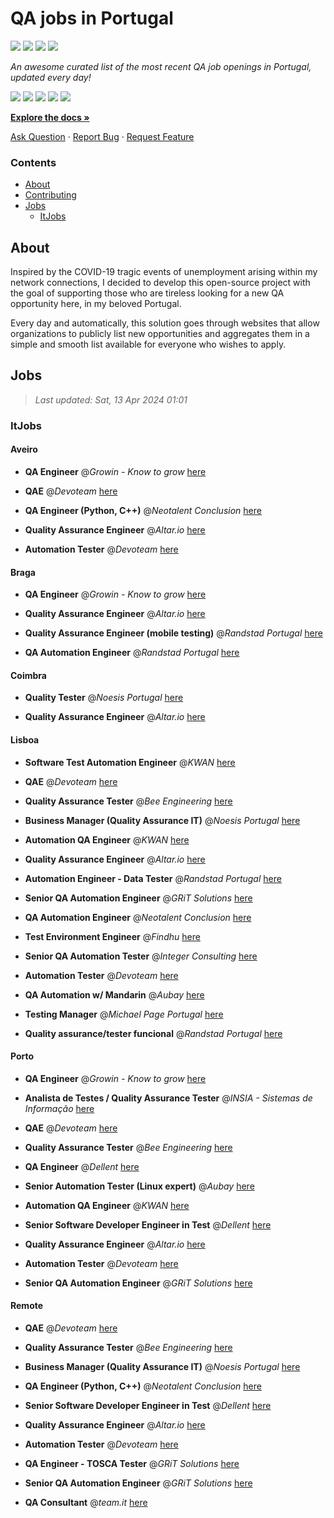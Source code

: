 QA jobs in Portugal
========================

![](https://img.shields.io/static/v1?label=%F0%9F%8C%9F&message=If%20Useful&color=BC4E99)
[![](https://img.shields.io/github/stars/sergiomartins8/qa-jobs-in-portugal)](https://github.com/sergiomartins8/qa-jobs-in-portugal/stargazers)
[![](https://img.shields.io/github/forks/sergiomartins8/qa-jobs-in-portugal)](https://github.com/sergiomartins8/qa-jobs-in-portugal/network/members)
[![](https://img.shields.io/badge/-sergiomartins8-blue?logo=Linkedin&logoColor=white)](https://www.linkedin.com/in/sergiomartins8/)

_An awesome curated list of the most recent QA job openings in Portugal, updated every day!_

[![](https://img.shields.io/github/v/release/sergiomartins8/qa-jobs-in-portugal)](https://github.com/sergiomartins8/qa-jobs-in-portugal/releases)
[![](https://github.com/sergiomartins8/qa-jobs-in-portugal/workflows/release/badge.svg)](https://github.com/sergiomartins8/qa-jobs-in-portugal/actions?query=workflow%3Arelease)
[![](https://img.shields.io/github/issues/sergiomartins8/qa-jobs-in-portugal)](https://github.com/sergiomartins8/qa-jobs-in-portugal/issues)
[![](https://img.shields.io/github/contributors/sergiomartins8/qa-jobs-in-portugal)](https://github.com/sergiomartins8/qa-jobs-in-portugal/graphs/contributors)
[![](https://img.shields.io/github/license/sergiomartins8/qa-jobs-in-portugal)](https://github.com/sergiomartins8/qa-jobs-in-portugal/blob/master/LICENSE)

**[Explore the docs »](https://github.com/sergiomartins8/qa-jobs-in-portugal/blob/master/docs/DOCUMENTATION.md)**

[Ask Question](https://github.com/sergiomartins8/qa-jobs-in-portugal/issues) 
·
[Report Bug](https://github.com/sergiomartins8/qa-jobs-in-portugal/issues)
·
[Request Feature](https://github.com/sergiomartins8/qa-jobs-in-portugal/issues)

### Contents
* [About](#about)
* [Contributing](https://github.com/sergiomartins8/qa-jobs-in-portugal/blob/master/docs/CONTRIBUTING.md)
* [Jobs](#jobs)
  * [ItJobs](#itjobs)

## About
Inspired by the COVID-19 tragic events of unemployment arising within my network connections, I decided to develop this open-source project with the goal of supporting those who are tireless looking for a new QA opportunity here, in my beloved Portugal.

Every day and automatically, this solution goes through websites that allow organizations to publicly list new opportunities and aggregates them in a simple and smooth list available for everyone who wishes to apply.

Jobs
---------

> _Last updated: Sat, 13 Apr 2024 01:01_

### ItJobs

#### Aveiro

- **QA Engineer** @_Growin - Know to grow_ [here](https://www.itjobs.pt/oferta/480934/qa-engineer)


- **QAE** @_Devoteam_ [here](https://www.itjobs.pt/oferta/481140/qae)


- **QA Engineer (Python, C++)** @_Neotalent Conclusion_ [here](https://www.itjobs.pt/oferta/481590/qa-engineer-robot-framework)


- **Quality Assurance Engineer** @_Altar.io_ [here](https://www.itjobs.pt/oferta/481498/quality-assurance-engineer)


- **Automation Tester** @_Devoteam_ [here](https://www.itjobs.pt/oferta/481764/automation-tester)

#### Braga

- **QA Engineer** @_Growin - Know to grow_ [here](https://www.itjobs.pt/oferta/480934/qa-engineer)


- **Quality Assurance Engineer** @_Altar.io_ [here](https://www.itjobs.pt/oferta/481498/quality-assurance-engineer)


- **Quality Assurance Engineer (mobile testing)** @_Randstad Portugal_ [here](https://www.itjobs.pt/oferta/481071/qa-engineer-mobile)


- **QA Automation Engineer** @_Randstad Portugal_ [here](https://www.itjobs.pt/oferta/481809/qa-automation-engineer)

#### Coimbra

- **Quality Tester** @_Noesis Portugal_ [here](https://www.itjobs.pt/oferta/480202/quality-tester-coimbra-covilha-guarda)


- **Quality Assurance Engineer** @_Altar.io_ [here](https://www.itjobs.pt/oferta/481498/quality-assurance-engineer)

#### Lisboa

- **Software Test Automation Engineer** @_KWAN_ [here](https://www.itjobs.pt/oferta/481779/software-test-automation-engineer)


- **QAE** @_Devoteam_ [here](https://www.itjobs.pt/oferta/481140/qae)


- **Quality Assurance Tester** @_Bee Engineering_ [here](https://www.itjobs.pt/oferta/481886/quality-assurance-tester)


- **Business Manager (Quality Assurance IT)** @_Noesis Portugal_ [here](https://www.itjobs.pt/oferta/480543/business-manager-quality-assurance-it-lisboa)


- **Automation QA Engineer** @_KWAN_ [here](https://www.itjobs.pt/oferta/481438/automation-qa-engineer)


- **Quality Assurance Engineer** @_Altar.io_ [here](https://www.itjobs.pt/oferta/481498/quality-assurance-engineer)


- **Automation Engineer - Data Tester** @_Randstad Portugal_ [here](https://www.itjobs.pt/oferta/481361/data-tester)


- **Senior QA Automation Engineer** @_GRiT Solutions_ [here](https://www.itjobs.pt/oferta/481600/senior-qa-automation-engineer)


- **QA Automation Engineer** @_Neotalent Conclusion_ [here](https://www.itjobs.pt/oferta/481343/qa-automation-engineer)


- **Test Environment Engineer** @_Findhu_ [here](https://www.itjobs.pt/oferta/480739/test-environment-engineer)


- **Senior QA Automation Tester** @_Integer Consulting_ [here](https://www.itjobs.pt/oferta/480814/senior-qa-automation-tester)


- **Automation Tester** @_Devoteam_ [here](https://www.itjobs.pt/oferta/481764/automation-tester)


- **QA Automation w/ Mandarin** @_Aubay_ [here](https://www.itjobs.pt/oferta/481865/qa-automation-w-mandarin)


- **Testing Manager** @_Michael Page Portugal_ [here](https://www.itjobs.pt/oferta/480832/testing-manager)


- **Quality assurance/tester funcional** @_Randstad Portugal_ [here](https://www.itjobs.pt/oferta/481584/quality-assurance-tester-funcional)

#### Porto

- **QA Engineer** @_Growin - Know to grow_ [here](https://www.itjobs.pt/oferta/480934/qa-engineer)


- **Analista de Testes / Quality Assurance Tester** @_INSIA - Sistemas de Informação_ [here](https://www.itjobs.pt/oferta/482068/analista-de-testes-quality-assurance-tester)


- **QAE** @_Devoteam_ [here](https://www.itjobs.pt/oferta/481140/qae)


- **Quality Assurance Tester** @_Bee Engineering_ [here](https://www.itjobs.pt/oferta/481886/quality-assurance-tester)


- **QA Engineer** @_Dellent_ [here](https://www.itjobs.pt/oferta/480120/qa-engineer)


- **Senior Automation Tester (Linux expert)** @_Aubay_ [here](https://www.itjobs.pt/oferta/481867/senior-automation-tester-linux-expert)


- **Automation QA Engineer** @_KWAN_ [here](https://www.itjobs.pt/oferta/481438/automation-qa-engineer)


- **Senior Software Developer Engineer in Test** @_Dellent_ [here](https://www.itjobs.pt/oferta/479414/senior-software-developer-engineer-in-test)


- **Quality Assurance Engineer** @_Altar.io_ [here](https://www.itjobs.pt/oferta/481498/quality-assurance-engineer)


- **Automation Tester** @_Devoteam_ [here](https://www.itjobs.pt/oferta/481764/automation-tester)


- **Senior QA Automation Engineer** @_GRiT Solutions_ [here](https://www.itjobs.pt/oferta/481600/senior-qa-automation-engineer)

#### Remote

- **QAE** @_Devoteam_ [here](https://www.itjobs.pt/oferta/481140/qae)


- **Quality Assurance Tester** @_Bee Engineering_ [here](https://www.itjobs.pt/oferta/481886/quality-assurance-tester)


- **Business Manager (Quality Assurance IT)** @_Noesis Portugal_ [here](https://www.itjobs.pt/oferta/480543/business-manager-quality-assurance-it-lisboa)


- **QA Engineer (Python, C++)** @_Neotalent Conclusion_ [here](https://www.itjobs.pt/oferta/481590/qa-engineer-robot-framework)


- **Senior Software Developer Engineer in Test** @_Dellent_ [here](https://www.itjobs.pt/oferta/479414/senior-software-developer-engineer-in-test)


- **Quality Assurance Engineer** @_Altar.io_ [here](https://www.itjobs.pt/oferta/481498/quality-assurance-engineer)


- **Automation Tester** @_Devoteam_ [here](https://www.itjobs.pt/oferta/481764/automation-tester)


- **QA Engineer - TOSCA Tester** @_GRiT Solutions_ [here](https://www.itjobs.pt/oferta/481839/qa-engineer-tosca-tester)


- **Senior QA Automation Engineer** @_GRiT Solutions_ [here](https://www.itjobs.pt/oferta/481600/senior-qa-automation-engineer)


- **QA Consultant** @_team.it_ [here](https://www.itjobs.pt/oferta/480904/qa-consultant)


